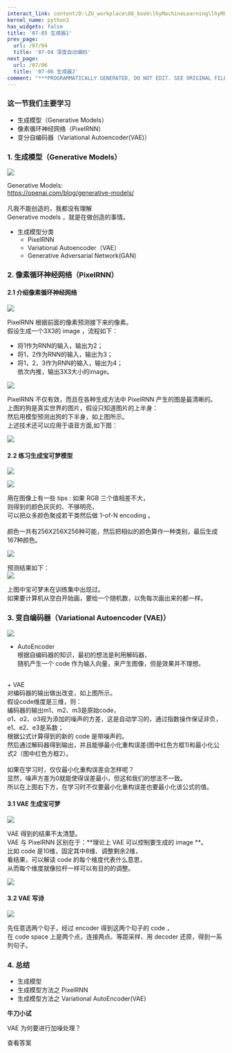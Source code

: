 ```yaml
---
interact_link: content/D:\ZU_workplace\08_book\lhyMachineLearning\lhyML\content\07/05.ipynb
kernel_name: python3
has_widgets: false
title: '07-05 生成器1'
prev_page:
  url: /07/04
  title: '07-04 深度自动编码'
next_page:
  url: /07/06
  title: '07-06 生成器2'
comment: "***PROGRAMMATICALLY GENERATED, DO NOT EDIT. SEE ORIGINAL FILES IN /content***"
---
```


### 这一节我们主要学习

+ 生成模型（Generative Models）
+ 像素循环神经网络（PixelRNN）
+ 变分自编码器（Variational Autoencoder(VAE)）

### 1. 生成模型（Generative Models）



![](http://imgbed.momodel.cn/28_01_ul_generayion.png)

Generative Models:<br>
https://openai.com/blog/generative-models/  
<br>
凡我不能创造的，我都没有理解 <br>
Generative models ，就是在做创造的事情。

+ 生成模型分类
    + PixelRNN
    + Variational Autoencoder（VAE） 
    + Generative Adversarial Network(GAN)

### 2. 像素循环神经网络（PixelRNN）
#### 2.1 介绍像素循环神经网络



![](http://imgbed.momodel.cn/28_02_ul_generayion.png)

PixelRNN 根据前面的像素预测接下来的像素。<br>
假设生成一个3X3的 image ，流程如下：
+ 将1作为RNN的输入，输出为2；
+ 将1，2作为RNN的输入，输出为3；
+ 将1，2，3作为RNN的输入，输出为4；<br>
依次内推，输出3X3大小的image。<br> 

![](http://imgbed.momodel.cn/28_03_ul_generayion.png)

PixelRNN 不仅有效，而且在各种生成方法中 PixelRNN 产生的图是最清晰的。<br>
上图的狗是真实世界的图片，假设只知道图片的上半身：<br>
然后用模型预测出狗的下半身，如上图所示。<br>
上述技术还可以应用于语音方面,如下图：

![](http://imgbed.momodel.cn/28_04_ul_generayion.png)

#### 2.2 练习生成宝可梦模型




![](http://imgbed.momodel.cn/28_05_ul_generayion.png)

![](http://imgbed.momodel.cn/28_06_ul_generayion.png)

用在图像上有一些 tips : 如果 RGB 三个值相差不大，<br>
则得到的颜色灰灰的、不够明亮，<br>
可以把众多颜色聚成若干类然后做 1-of-N encoding 。 <br>
<br>
颜色一共有256X256X256种可能，然后把相似的颜色算作一种类别，最后生成167种颜色。

![](http://imgbed.momodel.cn/28_07_ul_generayion.png)

预测结果如下：<br>
![](http://imgbed.momodel.cn/28_08_ul_generayion.png)

上图中宝可梦未在训练集中出现过。<br>
如果要计算机从空白开始画，要给一个随机数，以免每次画出来的都一样。

### 3. 变自编码器（Variational Autoencoder (VAE)）

![](http://imgbed.momodel.cn/28_09_ul_generayion.png)

+ AutoEncoder <br>
根据自编码器的知识，最初的想法是利用解码器，<br>
随机产生一个 code 作为输入向量，来产生图像，但是效果并不理想。<br>
<br>
+ VAE<br>
对编码器的输出做出改变，如上图所示。<br>
假设code维度是三维，则：<br>
编码器的输出m1、m2、m3是原始code，<br>
σ1、σ2、σ3视为添加的噪声的方差，这是自动学习的，通过指数操作保证非负，<br>
e1、e2、e3是系数；<br>
根据公式计算得到的新的 code 是带噪声的。<br>
然后通过解码器得到输出，并且能够最小化重构误差(图中红色方框1)和最小化公式2（图中红色方框2）。<br>
<br>
如果在学习时，仅仅最小化重构误差会怎样呢？<br>
显然，噪声方差为0就能使得误差最小，但这和我们的想法不一致。<br>
所以在上图右下方，在学习时不仅要最小化重构误差也要最小化该公式的值。<br>


#### 3.1 VAE 生成宝可梦




![](http://imgbed.momodel.cn/28_10_ul_generayion.png)

VAE 得到的结果不太清楚。<br>
VAE 与 PixelRNN 区别在于：**理论上 VAE 可以控制要生成的 image **。<br> 
比如 code 是10维，固定其中8维、调整剩余2维，<br>
看结果，可以解读 code 的每个维度代表什么意思，<br>
从而每个维度就像拉杆一样可以有目的的调整。<br>

![](http://imgbed.momodel.cn/28_11_ul_generayion.png)

#### 3.2 VAE 写诗





![](http://imgbed.momodel.cn/28_12_ul_generayion.png)

先任意选两个句子，经过 encoder 得到这两个句子的 code ，<br>
在 code space 上是两个点，连接两点、等距采样、用 decoder 还原，得到一系列句子。<br>

### 4. 总结
+ 生成模型
+ 生成模型方法之 PixelRNN
+ 生成模型方法之 Variational AutoEncoder(VAE)

**牛刀小试**

VAE 为何要进行加噪处理？



<span class='md-hint-alone-link pop 0'>查看答案</span>
